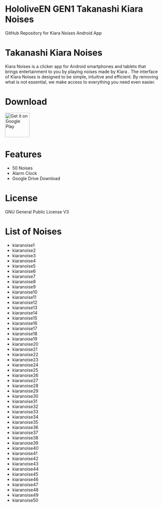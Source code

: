# HololiveEN GEN1 Takanashi Kiara Noises
 GitHub Repository for Kiara Noises Android App

# Takanashi Kiara Noises
Kiara Noises is a clicker app for Android smartphones and tablets that brings entertainment to you by playing noises made by Kiara .
The interface of Kiara Noises is designed to be simple, intuitive and efficient. By removing what is not essential, we make access to everything you need even easier.

# Download
[<img src="https://play.google.com/intl/en_us/badges/images/generic/en_badge_web_generic.png"
alt="Get it on Google Play"
height="80">](https://play.google.com/store/apps/details?id=com.yuzumin.kiaranoises)

# Features
* 50 Noises
* Alarm Clock
* Google Drive Download

# License
GNU General Public License V3

# List of Noises
* kiaranoise1
* kiaranoise2
* kiaranoise3
* kiaranoise4
* kiaranoise5
* kiaranoise6
* kiaranoise7
* kiaranoise8
* kiaranoise9
* kiaranoise10
* kiaranoise11
* kiaranoise12
* kiaranoise13
* kiaranoise14
* kiaranoise15
* kiaranoise16
* kiaranoise17
* kiaranoise18
* kiaranoise19
* kiaranoise20
* kiaranoise21
* kiaranoise22
* kiaranoise23
* kiaranoise24
* kiaranoise25
* kiaranoise26
* kiaranoise27
* kiaranoise28
* kiaranoise29
* kiaranoise30
* kiaranoise31
* kiaranoise32
* kiaranoise33
* kiaranoise34
* kiaranoise35
* kiaranoise36
* kiaranoise37
* kiaranoise38
* kiaranoise39
* kiaranoise40
* kiaranoise41
* kiaranoise42
* kiaranoise43
* kiaranoise44
* kiaranoise45
* kiaranoise46
* kiaranoise47
* kiaranoise48
* kiaranoise49
* kiaranoise50
